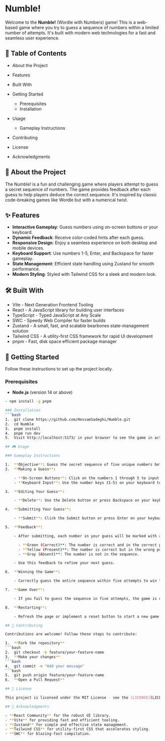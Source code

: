 # Numble!

Welcome to the **Numble!** (Wordle with Numbers) game! This is a web-based game where you try to guess a sequence of numbers within a limited number of attempts. It's built with modern web technologies for a fast and seamless user experience.

## 📝 Table of Contents

- About the Project
- Features
- Built With
- Getting Started

  - Prerequisites
  - Installation

- Usage

  - Gameplay Instructions

- Contributing
- License
- Acknowledgments

## 📖 About the Project

The Numble! is a fun and challenging game where players attempt to guess a secret sequence of numbers. The game provides feedback after each guess to help players deduce the correct sequence. It's inspired by classic code-breaking games like Wordle but with a numerical twist.

## ✨ Features

- **Interactive Gameplay**: Guess numbers using on-screen buttons or your keyboard.
- **Dynamic Feedback**: Receive color-coded hints after each guess.
- **Responsive Design**: Enjoy a seamless experience on both desktop and mobile devices.
- **Keyboard Support**: Use numbers 1-5, Enter, and Backspace for faster gameplay.
- **State Management**: Efficient state handling using Zustand for smooth performance.
- **Modern Styling**: Styled with Tailwind CSS for a sleek and modern look.

## 🛠 Built With

- Vite - Next Generation Frontend Tooling
- React - A JavaScript library for building user interfaces
- TypeScript - Typed JavaScript at Any Scale
- SWC - Speedy Web Compiler for faster builds
- Zustand - A small, fast, and scalable bearbones state-management solution
- Tailwind CSS - A utility-first CSS framework for rapid UI development
- pnpm - Fast, disk space efficient package manager

## 🏁 Getting Started

Follow these instructions to set up the project locally.

### Prerequisites

- **Node.js** (version 14 or above)

````bash
- npm install -g pnpm

### Installation
```bash
1.  git clone https://github.com/HessamSadeghi/Numble.git
2.  cd Numble
3.  pnpm install
4.  pnpm run dev
5.  Visit http://localhost:5173/ in your browser to see the game in action.

## 🎮 Usage

### Gameplay Instructions

1.  **Objective**: Guess the secret sequence of five unique numbers between 1 and 5.
2.  **Making a Guess**:

    - **On-Screen Buttons**: Click on the numbers 1 through 5 to input your guess.
    - **Keyboard Input**: Use the number keys (1-5) on your keyboard to input your guess.

3.  **Editing Your Guess**:

    - **Delete**: Use the Delete button or press Backspace on your keyboard to remove the last number entered.

4.  **Submitting Your Guess**:

    - **Submit**: Click the Submit button or press Enter on your keyboard to submit your guess.

5.  **Feedback**:

    - After submitting, each number in your guess will be marked with a color:

      - **Green (Correct)**: The number is correct and in the correct position.
      - **Yellow (Present)**: The number is correct but in the wrong position.
      - **Gray (Absent)**: The number is not in the sequence.

    - Use this feedback to refine your next guess.

6.  **Winning the Game**:

    - Correctly guess the entire sequence within five attempts to win the game.

7.  **Game Over**:

    - If you fail to guess the sequence in five attempts, the game is over.

8.  **Restarting**:

    - Refresh the page or implement a reset button to start a new game.

## 🤝 Contributing

Contributions are welcome! Follow these steps to contribute:

1.  **Fork the repository**
```bash
2.  git checkout -b feature/your-feature-name
3.  **Make your changes**
```bash
4.  git commit -m "Add your message"
```bash
5.  git push origin feature/your-feature-name
6.  **Open a Pull Request**

## 📜 License

This project is licensed under the MIT License - see the [LICENSE](LICENSE) file for details.

## 🙏 Acknowledgments

- **React Community** for the robust UI library.
- **Vite** for providing fast and efficient tooling.
- **Zustand** for simple and effective state management.
- **Tailwind CSS** for utility-first CSS that accelerates styling.
- **SWC** for blazing-fast compilation.
````
